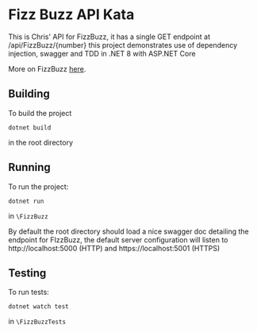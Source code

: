 # Fizz Buzz API Kata
This is Chris' API for FizzBuzz, it has a single GET endpoint at /api/FizzBuzz/{number} this project demonstrates use of dependency injection, swagger and TDD in .NET 8 with ASP.NET Core

More on FizzBuzz [here](http://wiki.c2.com/?FizzBuzzTest).

## Building
To build the project

```console
dotnet build
``` 
in the root directory

## Running
To run the project:

```console
dotnet run
```
in ```\FizzBuzz```

By default the root directory should load a nice swagger doc detailing the endpoint for FIzzBuzz, the default server configuration will listen to http://localhost:5000 (HTTP) and https://localhost:5001 (HTTPS) 

## Testing

To run tests:

```console 
dotnet watch test
``` 
in ```\FizzBuzzTests```